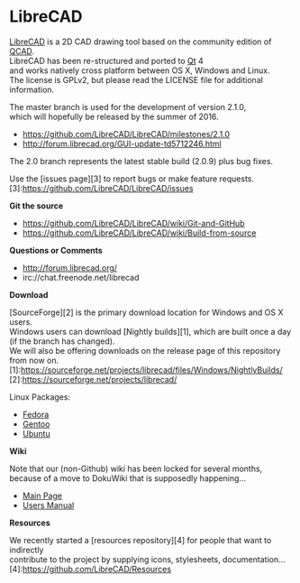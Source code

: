# LibreCAD

[LibreCAD](http://www.librecad.org) is a 2D CAD drawing tool
based on the community edition of [QCAD](http://www.qcad.org).  
LibreCAD has been re-structured and ported to [Qt](http://qt-project.org) 4   
and works natively cross platform between OS X, Windows and Linux.  
The license is GPLv2, but please read the LICENSE file for additional information.

The master branch is used for the development of version 2.1.0,  
which will hopefully be released by the summer of 2016.  
- https://github.com/LibreCAD/LibreCAD/milestones/2.1.0
- http://forum.librecad.org/GUI-update-td5712246.html

The 2.0 branch represents the latest stable build (2.0.9) plus bug fixes.

Use the [issues page][3] to report bugs or make feature requests.
[3]:https://github.com/LibreCAD/LibreCAD/issues

**Git the source**

- https://github.com/LibreCAD/LibreCAD/wiki/Git-and-GitHub
- https://github.com/LibreCAD/LibreCAD/wiki/Build-from-source

**Questions or Comments**

- http://forum.librecad.org/
- irc://chat.freenode.net/librecad

**Download**

[SourceForge][2] is the primary download location for Windows and OS X users.  
Windows users can download [Nightly builds][1],
which are built once a day (if the branch has changed).  
We will also be offering downloads on the release page of this repository from now on.  
[1]:https://sourceforge.net/projects/librecad/files/Windows/NightlyBuilds/
[2]:https://sourceforge.net/projects/librecad/

Linux Packages:

- [Fedora](https://apps.fedoraproject.org/packages/librecad/builds/)
- [Gentoo](https://packages.gentoo.org/packages/media-gfx/librecad)
- [Ubuntu](https://launchpad.net/~librecad-dev)

**Wiki**

Note that our (non-Github) wiki has been locked for several months,  
because of a move to DokuWiki that is supposedly happening...

- [Main Page](http://wiki.librecad.org/index.php/Main_Page)
- [Users Manual](http://wiki.librecad.org/index.php/LibreCAD_users_Manual)

**Resources**

We recently started a [resources repository][4] for people that want to indirectly  
contribute to the project by supplying icons, stylesheets, documentation...
[4]:https://github.com/LibreCAD/Resources
